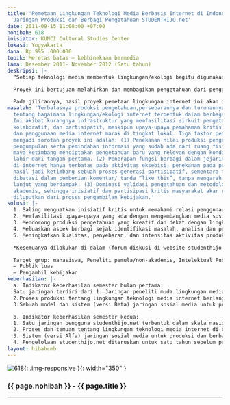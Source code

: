 ```yaml
---
title: 'Pemetaan Lingkungan Teknologi Media Berbasis Internet di Indonesia: Menuju
  Jaringan Produksi dan Berbagi Pengetahuan STUDENTHIJO.net'
date: 2011-09-15 11:08:00 +07:00
nohibah: 618
inisiator: KUNCI Cultural Studies Center
lokasi: Yogyakarta
dana: Rp 995 .000.000
topik: Meretas batas – kebhinekaan bermedia
lama: Desember 2011- November 2012 (Satu tahun)
deskripsi: |-
  “Setiap teknologi media membentuk lingkungan/ekologi begitu digunakan, ia bisa bersesuaian dengan tujuan penciptaannya, mengalami perubahan dramatis di tangan pengguna, yang kadang sampai memodifikasi bentuk generasi selanjutnya dari teknologi tersebut. Di Indonesia, berbagai relasi tengah terbentuk antara pengguna dan media berbasis Internet (dengan berbagai ragamnya). Baru sedikit yang diketahui tentang bagaimana lingkungan tersebut berkembang dan apa relasinya dengan perubahan sosial. Lebih sedikit lagi upaya pembelajaran dan pendorongan produk pengetahuan ini ke dalam proses pengembangan kebijakan publik.

  Proyek ini bertujuan melahirkan dan membagikan pengetahuan dari pengguna untuk pengguna mengenai perubahan sosial di sekitar praktik bermedia internet, dengan diperantarai satu platform media sosial yang memungkinkan orang untuk mengunggah hasil amatannya kesehariannya ke dalam jaringan, mendiskusikan, menganalisa, dan mengembangkan rekomendasi dari temuannya. Seluruh gagasan, rancangan, pelaksanaan, penyusunan penelitian dan distribusi hasilnya ditentukan secara partisipatif oleh para pengguna dari berbagai komunitas di daerah dan didukung didukung oleh aktivitas luar jaringan (lokakarya, sosialiasi).

  Pada gilirannya, hasil proyek pemetaan lingkungan internet ini akan diacu sebagai model bagi riset lanjutan mengenai lingkungan teknologi konvergensi media bersamaan dengan pengembangan studenthijo.net, sebuah media sosial untuk memproduksi dan berbagi pengetahuan. Sasaran kegiatan yang dimediasi studenthijo.net adalah pengembangan masyarakat kritis melalui perluasan partisipasi dan kolaborasi ke arah tradisi intelektual publik yang berkesinambungan secara lokal dan berdampak pada perubahan secara nasional.”
masalah: 'Terbatasnya produksi pengetahuan,persebarannya dan turunannya dalam kebijakan,
  tentang bagaimana lingkungan/ekologi internet terbentuk dalam berbagai relasi pengguna-media.
  Ini akibat kurangnya infrastruktur yang memfasilitasi sirkuit pengetahuan yang terbuka,
  kolaboratif, dan partisipatif, meskipun upaya-upaya pemahaman kritis tengah dilakukan
  dan penggunaan media internet marak di tingkat lokal. Tiga faktor penyebab yang
  menjadi sorotan proyek ini adalah: (1) Penekanan nilai produksi pengetahuan pada
  pengumpulan serta pemindahan informasi yang sudah ada dari ruang fisik ke ruang
  maya ketimbang menciptakan pengetahuan baru yang relevan dengan kondisi lokal dan
  lahir dari tangan pertama. (2) Penerapan fungsi berbagi dalam jejaring sosial media
  di internet hanya terbatas pada aktivitas eksebisi; penekanan pada pengetahuan sebagai
  hasil jadi ketimbang sebuah proses generasi partisipatif, sementara fungsi interaksi
  dibatasi dalam pemberian komentar/ tanda “like this”, tanpa mengarah pada tindak
  lanjut yang berdampak. (3) Dominasi validasi pengetahuan dan metodologi oleh rezim
  akademis, sehingga inisiatif dan partisipasi kritis masyarakat akar rumput sering
  diluputkan dari proses pengambilan kebijakan.'
solusi: |-
  1. Saling menguatkan inisiatif kritis untuk memahami relasi pengguna-media internet serta perubahan yang dibawanya di Indonesia melalui kerja kolaborasi dan berjaringan serta mengarahkannya pada diskusi yang aktif ke arah pembelajaran bersama dan pengembangan kebijakan.
  2. Memfasilitasi upaya-upaya yang ada dengan mengembangkan media sosial yang memungkinkan produksi dan distribusi pengetahuan di tingkat antar-lokal dan nasional.
  3. Mendorong produksi pengetahuan yang kreatif dan dekat dengan lingkungan sekitar sembari melibatkan proses penyusunan metodologi pengamatan sosial yang partisipatif, terbuka dan relevan dengan kepentingan lokal-nasional.
  4. Meluaskan aspek berbagi sejak identifikasi masalah, analisa dan penguraian temuan, pengujian hasil sampai dengan tindak lanjutnya di level pengambilan dan pengujian kelayakan kebijakan publik.
  5. Meningkatkan kualitas, penyebaran, dan intensitas aktivitas produksi dan berbagi pengetahuan sesama pengguna (peer-to-peer) melalui sistem validasi pengetahuan yang dikembangkan secara partisipatif, setara, dan kontekstual.

  *Kesemuanya dilakukan di dalam (forum diskusi di website studenthijo.net, sosialisasi gagasan, call for public participation, pertukaran dan persebaran informasi via twitter, facebook) dan luar (sosialiasi lewat pertemuan terbuka dan lokakarya di Aceh, Bandung, Surabaya, Yogyakarta, Lombok, dan Makassar)

  Target grup: mahasiswa, Peneliti pemula/non-akademis, Intelektual Publik, anak muda di 10 Komunitas yang kritis di Aceh, Jakarta, Bandung, Makassar, Lombok. Lainnya:
  – Publik luas
  – Pengambil kebijakan
keberhasilan: |-
  a. Indikator keberhasilan semester bulan pertama:
  Satu jaringan terdiri dari 1. Jaringan peneliti muda lingkungan media internet dari Aceh, Bandung, Surabaya, Makassar, Lombok terbentuk di studenthijo.net
  2.Proses produksi tentang lingkungan teknologi media internet berlangsung di 6 daerah dapat diakses dan dikembangkan publik
  3.Sebuah model dan sistem (versi Beta) jaringan sosial media untuk produksi dan berbagi pengetahuan di Indonesia terbentuk

  b. Indikator keberhasilan semester kedua:
  1. Satu jaringan pengguna studenthijo.net terbentuk dalam skala nasional (100 orang)
  2. Proses dan temuan tentang lingkungan teknologi media internet di berbagai daerah di Indonesia dapat diakses dan dikembangkan publik
  3. Sistem (versi Alfa) jaringan sosial media untuk produksi dan berbagi pengetahuan di Indonesia terbentuk dan dapat dikembangkan oleh publik.
  4. Pengelolaan studenthijo.net diteruskan untuk satu tahun sebelum pemeilikannya dilepas sepenunya kepada publik”
layout: hibahcmb
---
```


![618](/static/img/hibahcmb/618.png){: .img-responsive }{: width="350" }

### {{ page.nohibah }} - {{ page.title }}

---
